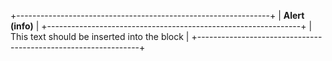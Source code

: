 +---------------------------------------------------------------+
| **Alert (info)**                                              |
+---------------------------------------------------------------+
| This text should be inserted into the block                   |
+---------------------------------------------------------------+